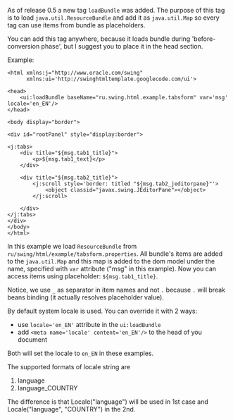As of release 0.5 a new tag `loadBundle` was added. The purpose of this tag is to load `java.util.ResourceBundle`
and add it as `java.util.Map` so every tag can use items from bundle as placeholders.

You can add this tag anywhere, because it loads bundle during 'before-conversion phase', but I suggest you to place
it in the head section.

Example:

```
<html xmlns:j="http://www.oracle.com/swing"
      xmlns:ui='http://swinghtmltemplate.googlecode.com/ui'>

<head>
    <ui:loadBundle baseName="ru.swing.html.example.tabsform" var='msg' locale='en_EN'/>
</head>

<body display="border">

<div id="rootPanel" style="display:border">

<j:tabs>
    <div title="${msg.tab1_title}">
        <p>${msg.tab1_text}</p>
    </div>

    <div title="${msg.tab2_title}">
        <j:scroll style='border: titled "${msg.tab2_jeditorpane}"'>
            <object classid="javax.swing.JEditorPane"></object>
        </j:scroll>

    </div>
</j:tabs>
</div>
</body>
</html>
```

In this example we load `ResourceBundle` from `ru/swing/html/example/tabsform.properties`. All bundle's items are
added to the `java.util.Map` and this map is added to the dom model under the name, specified with `var` attribute
("msg" in this example). Now you can access items using placeholder: `${msg.tab1_title}`.

Notice, we use `_` as separator in item names and not `.` because `.` will break beans binding (it actually resolves
placeholder value).

By default system locale is used. You can override it with 2 ways:
  * use `locale='en_EN'` attribute in the `ui:loadBundle`
  * add `<meta name='locale' content='en_EN'/>` to the head of you document

Both will set the locale to `en_EN` in these examples.

The supported formats of locale string are
  1. language
  1. language\_COUNTRY

The difference is that Locale("language") will be used in 1st case and Locale("language", "COUNTRY") in the 2nd.
